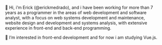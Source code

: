 👋 Hi, i’m Erick (@erickmedrado), and i have been working for more than 7 years as a programmer in the areas of web development and software analyst,
with a focus on web systems development and maintenance, website design and development and systems analysis, with extensive experience
in front-end and back-end programming.

👀 I’m interested in front-end development and for now i am studying Vue.js.

<!---
erickmedrado/erickmedrado is a ✨ special ✨ repository because its `README.md` (this file) appears on your GitHub profile.
You can click the Preview link to take a look at your changes.
--->
